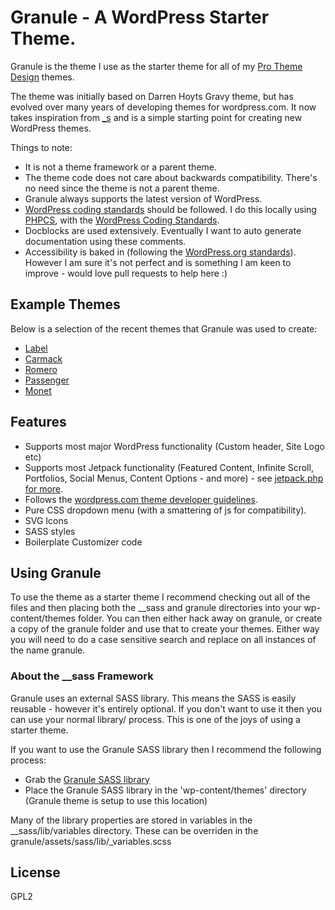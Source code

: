 # Granule - A WordPress Starter Theme.

Granule is the theme I use as the starter theme for all of my [Pro Theme Design](https://prothemedesign.com) themes.

The theme was initially based on Darren Hoyts Gravy theme, but has evolved over many years of developing themes for wordpress.com. It now takes inspiration from [_s](https://github.com/automattic/_s) and is a simple starting point for creating new WordPress themes.

Things to note:

* It is not a theme framework or a parent theme.
* The theme code does not care about backwards compatibility. There's no need since the theme is not a parent theme.
* Granule always supports the latest version of WordPress.
* [WordPress coding standards](https://make.wordpress.org/core/handbook/best-practices/coding-standards/php/) should be followed. I do this locally using [PHPCS](https://github.com/squizlabs/PHP_CodeSniffer), with the [WordPress Coding Standards](https://github.com/WordPress-Coding-Standards/WordPress-Coding-Standards).
* Docblocks are used extensively. Eventually I want to auto generate documentation using these comments.
* Accessibility is baked in (following the [WordPress.org standards](https://make.wordpress.org/themes/handbook/review/accessibility/)). However I am sure it's not perfect and is something I am keen to improve - would love pull requests to help here :)

## Example Themes

Below is a selection of the recent themes that Granule was used to create:

* [Label](https://prothemedesign.com/theme/label/)
* [Carmack](https://prothemedesign.com/theme/carmack/)
* [Romero](https://prothemedesign.com/theme/romero/)
* [Passenger](https://prothemedesign.com/theme/passenger/)
* [Monet](https://prothemedesign.com/theme/monet/)

## Features

* Supports most major WordPress functionality (Custom header, Site Logo etc)
* Supports most Jetpack functionality (Featured Content, Infinite Scroll, Portfolios, Social Menus, Content Options - and more) - see [jetpack.php for more](https://github.com/BinaryMoon/granule/blob/master/granule/inc/jetpack.php).
* Follows the [wordpress.com theme developer guidelines](https://developer.wordpress.com/themes/).
* Pure CSS dropdown menu (with a smattering of js for compatibility).
* SVG Icons
* SASS styles
* Boilerplate Customizer code

## Using Granule

To use the theme as a starter theme I recommend checking out all of the files and then placing both the __sass and granule directories into your wp-content/themes folder. You can then either hack away on granule, or create a copy of the granule folder and use that to create your themes. Either way you will need to do a case sensitive search and replace on all instances of the name granule.

### About the __sass Framework

Granule uses an external SASS library. This means the SASS is easily reusable - however it's entirely optional. If you don't want to use it then you can use your normal library/ process. This is one of the joys of using a starter theme.

If you want to use the Granule SASS library then I recommend the following process:

* Grab the [Granule SASS library](https://github.com/binarymoon/__sass)
* Place the Granule SASS library in the 'wp-content/themes' directory (Granule theme is setup to use this location)

Many of the library properties are stored in variables in the __sass/lib/variables directory. These can be overriden in the granule/assets/sass/lib/_variables.scss

## License

GPL2
